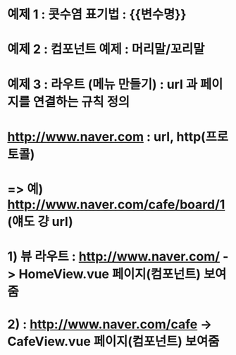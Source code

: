 # 예제 1 : 콧수염 표기법 : {{변수명}}

# 예제 2 : 컴포넌트 예제 : 머리말/꼬리말

# 예제 3 : 라우트 (메뉴 만들기) : url 과 페이지를 연결하는 규칙 정의
# http://www.naver.com : url, http(프로토콜)
# => 예) http://www.naver.com/cafe/board/1 (얘도 걍 url)
# 1) 뷰 라우트 : http://www.naver.com/ -> HomeView.vue 페이지(컴포넌트) 보여줌
# 2)           : http://www.naver.com/cafe -> CafeView.vue 페이지(컴포넌트) 보여줌